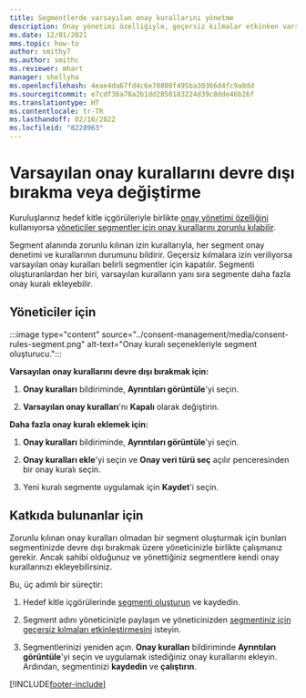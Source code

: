 ```yaml
---
title: Segmentlerde varsayılan onay kurallarını yönetme
description: Onay yönetimi özelliğiyle, geçersiz kılmalar etkinken varsayılan onay kurallarını devre dışı bırakabilir veya değiştirebilirsiniz.
ms.date: 12/01/2021
mms.topic: how-to
author: smithy7
ms.author: smithc
ms.reviewer: mhart
manager: shellyha
ms.openlocfilehash: 4eae4da67fd4c6e70800f495ba30366d4fc9a0dd
ms.sourcegitcommit: e7cdf36a78a2b1dd2850183224d39c8dde46b26f
ms.translationtype: HT
ms.contentlocale: tr-TR
ms.lasthandoff: 02/16/2022
ms.locfileid: "8228963"
---
```

# <a name="disable-or-change-default-consent-rules"></a>Varsayılan onay kurallarını devre dışı bırakma veya değiştirme

Kuruluşlarınız hedef kitle içgörüleriyle birlikte [onay yönetimi özelliğini](../consent-management/overview.md) kullanıyorsa [yöneticiler segmentler için onay kurallarını zorunlu kılabilir](activate-consent.md). 

Segment alanında zorunlu kılınan izin kurallarıyla, her segment onay denetimi ve kurallarının durumunu bildirir. Geçersiz kılmalara izin veriliyorsa varsayılan onay kuralları belirli segmentler için kapatılır. Segmenti oluşturanlardan her biri, varsayılan kuralların yanı sıra segmente daha fazla onay kuralı ekleyebilir. 

## <a name="for-administrators"></a>Yöneticiler için

:::image type="content" source="../consent-management/media/consent-rules-segment.png" alt-text="Onay kuralı seçenekleriyle segment oluşturucu.":::

**Varsayılan onay kurallarını devre dışı bırakmak için:**

1. **Onay kuralları** bildiriminde, **Ayrıntıları görüntüle**'yi seçin. 

1. **Varsayılan onay kuralları**'nı **Kapalı** olarak değiştirin.

**Daha fazla onay kuralı eklemek için:**

1. **Onay kuralları** bildiriminde, **Ayrıntıları görüntüle**'yi seçin. 

1. **Onay kuralları ekle**'yi seçin ve **Onay veri türü seç** açılır penceresinden bir onay kuralı seçin.

1. Yeni kuralı segmente uygulamak için **Kaydet**'i seçin.

## <a name="for-contributors"></a>Katkıda bulunanlar için

Zorunlu kılınan onay kuralları olmadan bir segment oluşturmak için bunları segmentinizde devre dışı bırakmak üzere yöneticinizle birlikte çalışmanız gerekir. Ancak sahibi olduğunuz ve yönettiğiniz segmentlere kendi onay kurallarınızı ekleyebilirsiniz.

Bu, üç adımlı bir süreçtir: 
1. Hedef kitle içgörülerinde [segmenti oluşturun](segments.md) ve kaydedin. 

1. Segment adını yöneticinizle paylaşın ve yöneticinizden [segmentiniz için geçersiz kılmaları etkinleştirmesini](activate-consent.md) isteyin. 

1. Segmentlerinizi yeniden açın. **Onay kuralları** bildiriminde **Ayrıntıları görüntüle**'yi seçin ve uygulamak istediğiniz onay kurallarını ekleyin. Ardından, segmentinizi **kaydedin** ve **çalıştırın**.



[!INCLUDE[footer-include](../includes/footer-banner.md)] 
